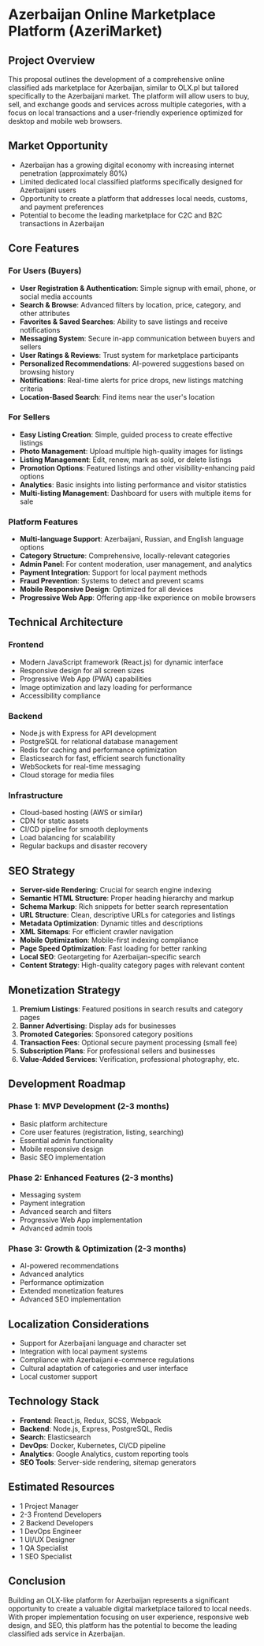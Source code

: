 # Azerbaijan Online Marketplace Platform (AzeriMarket)

## Project Overview
This proposal outlines the development of a comprehensive online classified ads marketplace for Azerbaijan, similar to OLX.pl but tailored specifically to the Azerbaijani market. The platform will allow users to buy, sell, and exchange goods and services across multiple categories, with a focus on local transactions and a user-friendly experience optimized for desktop and mobile web browsers.

## Market Opportunity
- Azerbaijan has a growing digital economy with increasing internet penetration (approximately 80%)
- Limited dedicated local classified platforms specifically designed for Azerbaijani users
- Opportunity to create a platform that addresses local needs, customs, and payment preferences
- Potential to become the leading marketplace for C2C and B2C transactions in Azerbaijan

## Core Features

### For Users (Buyers)
- **User Registration & Authentication**: Simple signup with email, phone, or social media accounts
- **Search & Browse**: Advanced filters by location, price, category, and other attributes
- **Favorites & Saved Searches**: Ability to save listings and receive notifications
- **Messaging System**: Secure in-app communication between buyers and sellers
- **User Ratings & Reviews**: Trust system for marketplace participants
- **Personalized Recommendations**: AI-powered suggestions based on browsing history
- **Notifications**: Real-time alerts for price drops, new listings matching criteria
- **Location-Based Search**: Find items near the user's location

### For Sellers
- **Easy Listing Creation**: Simple, guided process to create effective listings
- **Photo Management**: Upload multiple high-quality images for listings
- **Listing Management**: Edit, renew, mark as sold, or delete listings
- **Promotion Options**: Featured listings and other visibility-enhancing paid options
- **Analytics**: Basic insights into listing performance and visitor statistics
- **Multi-listing Management**: Dashboard for users with multiple items for sale

### Platform Features
- **Multi-language Support**: Azerbaijani, Russian, and English language options
- **Category Structure**: Comprehensive, locally-relevant categories
- **Admin Panel**: For content moderation, user management, and analytics
- **Payment Integration**: Support for local payment methods
- **Fraud Prevention**: Systems to detect and prevent scams
- **Mobile Responsive Design**: Optimized for all devices
- **Progressive Web App**: Offering app-like experience on mobile browsers

## Technical Architecture

### Frontend
- Modern JavaScript framework (React.js) for dynamic interface
- Responsive design for all screen sizes
- Progressive Web App (PWA) capabilities
- Image optimization and lazy loading for performance
- Accessibility compliance

### Backend
- Node.js with Express for API development
- PostgreSQL for relational database management
- Redis for caching and performance optimization
- Elasticsearch for fast, efficient search functionality
- WebSockets for real-time messaging
- Cloud storage for media files

### Infrastructure
- Cloud-based hosting (AWS or similar)
- CDN for static assets
- CI/CD pipeline for smooth deployments
- Load balancing for scalability
- Regular backups and disaster recovery

## SEO Strategy
- **Server-side Rendering**: Crucial for search engine indexing
- **Semantic HTML Structure**: Proper heading hierarchy and markup
- **Schema Markup**: Rich snippets for better search representation
- **URL Structure**: Clean, descriptive URLs for categories and listings
- **Metadata Optimization**: Dynamic titles and descriptions
- **XML Sitemaps**: For efficient crawler navigation
- **Mobile Optimization**: Mobile-first indexing compliance
- **Page Speed Optimization**: Fast loading for better ranking
- **Local SEO**: Geotargeting for Azerbaijan-specific search
- **Content Strategy**: High-quality category pages with relevant content

## Monetization Strategy
1. **Premium Listings**: Featured positions in search results and category pages
2. **Banner Advertising**: Display ads for businesses
3. **Promoted Categories**: Sponsored category positions
4. **Transaction Fees**: Optional secure payment processing (small fee)
5. **Subscription Plans**: For professional sellers and businesses
6. **Value-Added Services**: Verification, professional photography, etc.

## Development Roadmap

### Phase 1: MVP Development (2-3 months)
- Basic platform architecture
- Core user features (registration, listing, searching)
- Essential admin functionality
- Mobile responsive design
- Basic SEO implementation

### Phase 2: Enhanced Features (2-3 months)
- Messaging system
- Payment integration
- Advanced search and filters
- Progressive Web App implementation
- Advanced admin tools

### Phase 3: Growth & Optimization (2-3 months)
- AI-powered recommendations
- Advanced analytics
- Performance optimization
- Extended monetization features
- Advanced SEO implementation

## Localization Considerations
- Support for Azerbaijani language and character set
- Integration with local payment systems
- Compliance with Azerbaijani e-commerce regulations
- Cultural adaptation of categories and user interface
- Local customer support

## Technology Stack
- **Frontend**: React.js, Redux, SCSS, Webpack
- **Backend**: Node.js, Express, PostgreSQL, Redis
- **Search**: Elasticsearch
- **DevOps**: Docker, Kubernetes, CI/CD pipeline
- **Analytics**: Google Analytics, custom reporting tools
- **SEO Tools**: Server-side rendering, sitemap generators

## Estimated Resources
- 1 Project Manager
- 2-3 Frontend Developers
- 2 Backend Developers
- 1 DevOps Engineer
- 1 UI/UX Designer
- 1 QA Specialist
- 1 SEO Specialist

## Conclusion
Building an OLX-like platform for Azerbaijan represents a significant opportunity to create a valuable digital marketplace tailored to local needs. With proper implementation focusing on user experience, responsive web design, and SEO, this platform has the potential to become the leading classified ads service in Azerbaijan.

